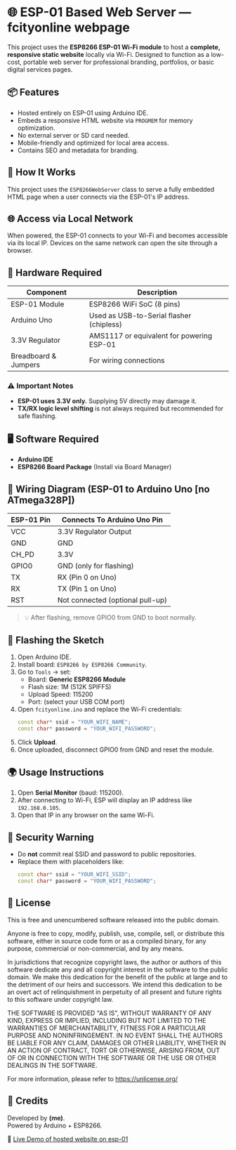 # 🌐 ESP-01 Based Web Server — fcityonline webpage

This project uses the **ESP8266 ESP-01 Wi-Fi module** to host a **complete, responsive static website** locally via Wi-Fi. Designed to function as a low-cost, portable web server for professional branding, portfolios, or basic digital services pages.

## 📦 Features

- Hosted entirely on ESP-01 using Arduino IDE.
- Embeds a responsive HTML website via `PROGMEM` for memory optimization.
- No external server or SD card needed.
- Mobile-friendly and optimized for local area access.
- Contains SEO and metadata for branding.

## 🧠 How It Works

This project uses the `ESP8266WebServer` class to serve a fully embedded HTML page when a user connects via the ESP-01's IP address.

## 🌐 Access via Local Network

When powered, the ESP-01 connects to your Wi-Fi and becomes accessible via its local IP. Devices on the same network can open the site through a browser.

## 🔧 Hardware Required

| Component         | Description                                 |
|------------------|---------------------------------------------|
| ESP-01 Module     | ESP8266 WiFi SoC (8 pins)                   |
| Arduino Uno       | Used as USB-to-Serial flasher (chipless)   |
| 3.3V Regulator    | AMS1117 or equivalent for powering ESP-01   |
| Breadboard & Jumpers | For wiring connections                |

### ⚠️ Important Notes

- **ESP-01 uses 3.3V only.** Supplying 5V directly may damage it.
- **TX/RX logic level shifting** is not always required but recommended for safe flashing.

## 🖥️ Software Required

- **Arduino IDE**
- **ESP8266 Board Package** (Install via Board Manager)

## 🔌 Wiring Diagram (ESP-01 to Arduino Uno [no ATmega328P])

| ESP-01 Pin | Connects To Arduino Uno Pin |
|------------|-----------------------------|
| VCC        | 3.3V Regulator Output        |
| GND        | GND                          |
| CH_PD      | 3.3V                         |
| GPIO0      | GND (only for flashing)      |
| TX         | RX (Pin 0 on Uno)            |
| RX         | TX (Pin 1 on Uno)            |
| RST        | Not connected (optional pull-up) |

> 💡 After flashing, remove GPIO0 from GND to boot normally.

## 🚀 Flashing the Sketch

1. Open Arduino IDE.
2. Install board: `ESP8266 by ESP8266 Community`.
3. Go to `Tools` → set:
   - Board: **Generic ESP8266 Module**
   - Flash size: 1M (512K SPIFFS)
   - Upload Speed: 115200
   - Port: (select your USB COM port)
4. Open `fcityonline.ino` and replace the Wi-Fi credentials:
   ```cpp
   const char* ssid = "YOUR_WIFI_NAME";
   const char* password = "YOUR_WIFI_PASSWORD";
   ```
5. Click **Upload**.
6. Once uploaded, disconnect GPIO0 from GND and reset the module.

## 🌍 Usage Instructions

1. Open **Serial Monitor** (baud: 115200).
2. After connecting to Wi-Fi, ESP will display an IP address like `192.168.0.105`.
3. Open that IP in any browser on the same Wi-Fi.

## 🔐 Security Warning

- Do **not** commit real SSID and password to public repositories.
- Replace them with placeholders like:
   ```cpp
   const char* ssid = "YOUR_WIFI_SSID";
   const char* password = "YOUR_WIFI_PASSWORD";
   ```

## 📜 License

This is free and unencumbered software released into the public domain.

Anyone is free to copy, modify, publish, use, compile, sell, or
distribute this software, either in source code form or as a compiled
binary, for any purpose, commercial or non-commercial, and by any
means.

In jurisdictions that recognize copyright laws, the author or authors
of this software dedicate any and all copyright interest in the
software to the public domain. We make this dedication for the benefit
of the public at large and to the detriment of our heirs and
successors. We intend this dedication to be an overt act of
relinquishment in perpetuity of all present and future rights to this
software under copyright law.

THE SOFTWARE IS PROVIDED "AS IS", WITHOUT WARRANTY OF ANY KIND,
EXPRESS OR IMPLIED, INCLUDING BUT NOT LIMITED TO THE WARRANTIES OF
MERCHANTABILITY, FITNESS FOR A PARTICULAR PURPOSE AND NONINFRINGEMENT.
IN NO EVENT SHALL THE AUTHORS BE LIABLE FOR ANY CLAIM, DAMAGES OR
OTHER LIABILITY, WHETHER IN AN ACTION OF CONTRACT, TORT OR OTHERWISE,
ARISING FROM, OUT OF OR IN CONNECTION WITH THE SOFTWARE OR THE USE OR
OTHER DEALINGS IN THE SOFTWARE.

For more information, please refer to <https://unlicense.org/>


## 🙌 Credits

Developed by **(me)**.  
Powered by Arduino + ESP8266.

🚀 [Live Demo of hosted website on esp-01](https://r0o7-73rm1n41.github.io/esp01-webserver/demo.html)

